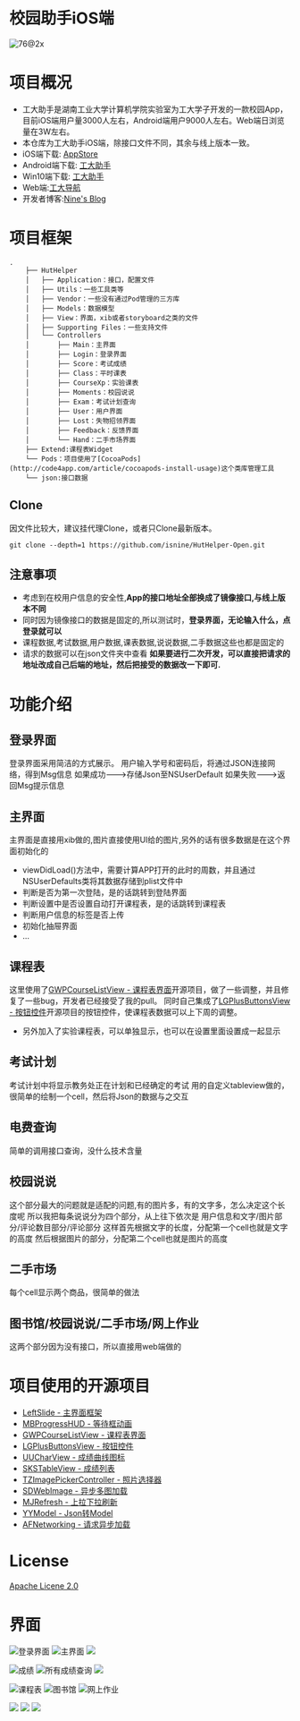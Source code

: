 # 校园助手iOS端
![76@2x](http://img.wxz.name/76@2x-1.png)
# 项目概况
- 工大助手是湖南工业大学计算机学院实验室为工大学子开发的一款校园App，目前iOS端用户量3000人左右，Android端用户9000人左右。Web端日浏览量在3W左右。
- 本仓库为工大助手iOS端，除接口文件不同，其余与线上版本一致。
- iOS端下载: [AppStore](https://itunes.apple.com/cn/app/gong-da-zhu-shou-hu-nan-gong/id1164848835)
- Android端下载: [工大助手](http://hugongda.top:8888/res/app/)
- Win10端下载: [工大助手](http://hugongda.top:8888/res/app/)
- Web端:[工大导航](http://hugongda.top:8888/)
- 开发者博客:[Nine's Blog](http://www.wxz.name)

# 项目框架
```
.
	├── HutHelper
	│   ├── Application：接口，配置文件
	│   ├── Utils：一些工具类等
	│   ├── Vendor：一些没有通过Pod管理的三方库
	│   ├── Models：数据模型
	│   ├── View：界面，xib或者storyboard之类的文件
	│   ├── Supporting Files：一些支持文件
	│   └── Controllers
	│       ├── Main：主界面
	│       ├── Login：登录界面
	│       ├── Score：考试成绩
	│       ├── Class：平时课表
	│       ├── CourseXp：实验课表
	│       ├── Moments：校园说说
	│       ├── Exam：考试计划查询
	│       ├── User：用户界面
	│       ├── Lost：失物招领界面
	│       ├── Feedback：反馈界面
	│       └── Hand：二手市场界面
	├── Extend:课程表Widget
	└── Pods：项目使用了[CocoaPods](http://code4app.com/article/cocoapods-install-usage)这个类库管理工具
	└── json:接口数据
```
## Clone
因文件比较大，建议挂代理Clone，或者只Clone最新版本。
```
git clone --depth=1 https://github.com/isnine/HutHelper-Open.git
```
## 注意事项
- 考虑到在校用户信息的安全性,**App的接口地址全部换成了镜像接口,与线上版本不同**
- 同时因为镜像接口的数据是固定的,所以测试时，**登录界面，无论输入什么，点登录就可以**
- 课程数据,考试数据,用户数据,课表数据,说说数据,二手数据这些也都是固定的
- 请求的数据可以在json文件夹中查看
**如果要进行二次开发，可以直接把请求的地址改成自己后端的地址，然后把接受的数据改一下即可.**

# 功能介绍
## 登录界面
登录界面采用简洁的方式展示。
用户输入学号和密码后，将通过JSON连接网络，得到Msg信息
如果成功--->存储Json至NSUserDefault
如果失败--->返回Msg提示信息

## 主界面
主界面是直接用xib做的,图片直接使用UI给的图片,另外的话有很多数据是在这个界面初始化的
- viewDidLoad()方法中，需要计算APP打开的此时的周数，并且通过NSUserDefaults类将其数据存储到plist文件中
- 判断是否为第一次登陆，是的话跳转到登陆界面
- 判断设置中是否设置自动打开课程表，是的话跳转到课程表
- 判断用户信息的标签是否上传
- 初始化抽屉界面
- ...

## 课程表
这里使用了[GWPCourseListView - 课程表界面](https://github.com/GanWenpeng/GWPCourseListView)开源项目，做了一些调整，并且修复了一些bug，开发者已经接受了我的pull。
同时自己集成了[LGPlusButtonsView - 按钮控件](https://github.com/Friend-LGA/LGPlusButtonsView)开源项目的按钮控件，使课程表数据可以上下周的调整。
- 另外加入了实验课程表，可以单独显示，也可以在设置里面设置成一起显示

## 考试计划
考试计划中将显示教务处正在计划和已经确定的考试
用的自定义tableview做的，很简单的绘制一个cell，然后将Json的数据与之交互

## 电费查询
简单的调用接口查询，没什么技术含量

## 校园说说
这个部分最大的问题就是适配的问题,有的图片多，有的文字多，怎么决定这个长度呢
所以我把每条说说分为四个部分，从上往下依次是  用户信息和文字/图片部分/评论数目部分/评论部分
这样首先根据文字的长度，分配第一个cell也就是文字的高度
然后根据图片的部分，分配第二个cell也就是图片的高度

## 二手市场
每个cell显示两个商品，很简单的做法

## 图书馆/校园说说/二手市场/网上作业
这两个部分因为没有接口，所以直接用web端做的

# 项目使用的开源项目
- [LeftSlide - 主界面框架](https://github.com/chennyhuang/LeftSlide)
- [MBProgressHUD - 等待框动画](https://github.com/jdg/MBProgressHUD)
- [GWPCourseListView - 课程表界面](https://github.com/GanWenpeng/GWPCourseListView)
- [LGPlusButtonsView - 按钮控件](https://github.com/Friend-LGA/LGPlusButtonsView)
- [UUCharView - 成绩曲线图标](https://github.com/ZhipingYang/UUChartView)
- [SKSTableView - 成绩列表](https://github.com/sakkaras/SKSTableView)
- [TZImagePickerController - 照片选择器](https://github.com/banchichen/TZImagePickerController)
- [SDWebImage - 异步多图加载](https://github.com/rs/SDWebImage)
- [MJRefresh - 上拉下拉刷新](https://github.com/CoderMJLee/MJRefresh)
- [YYModel - Json转Model](https://github.com/ibireme/YYModel)
- [AFNetworking - 请求异步加载](https://github.com/AFNetworking/AFNetworking)

# License
[Apache Licene 2.0](http://www.apache.org/licenses/LICENSE-2.0.html)

# 界面
![登录界面](http://img.wxz.name/github/20170426151539_vDkWXy_IMG_0909.png?imageView2/2/w/252/h/450/interlace/0/q/41)
![主界面](http://img.wxz.name/IMG_1364.png?imageView2/2/w/252/h/450/interlace/0/q/41)
![](http://img.wxz.name/github/20170426151539_Z47HZw_IMG_0904.png?imageView2/2/w/252/h/450/interlace/0/q/41)

![成绩](http://img.wxz.name/github/20170426151539_trlelR_IMG_0900.png?imageView2/2/w/252/h/450/interlace/0/q/41)
![所有成绩查询](http://img.wxz.name/github/20170426151539_oucdIa_IMG_0902.png?imageView2/2/w/252/h/450/interlace/0/q/41)
![](http://img.wxz.name/github/20170426153118_2dnEVn_IMG_0908.png?imageView2/2/w/252/h/450/interlace/0/q/41)

![课程表](http://img.wxz.name/github/20170426151539_FSbFF5_IMG_0898.png?imageView2/2/w/252/h/450/interlace/0/q/41)
![图书馆](http://img.wxz.name/%E5%B1%8F%E5%B9%95%E5%BF%AB%E7%85%A7%202016-11-06%2019.41.19.png?imageView2/2/w/252/h/450/interlace/0/q/41)
![网上作业](http://img.wxz.name/%E5%B1%8F%E5%B9%95%E5%BF%AB%E7%85%A7%202016-11-06%2019.41.41.png?imageView2/2/w/252/h/450/interlace/0/q/41)

![](http://img.wxz.name/github/20170426151539_zK1rOn_IMG_0906.png?imageView2/2/w/252/h/450/interlace/0/q/41)
![](http://img.wxz.name/github/20170426151539_3MUsyQ_IMG_0907.png?imageView2/2/w/252/h/450/interlace/0/q/41)
![](http://img.wxz.name/github/20170426151539_5ro9oG_IMG_0903.png?imageView2/2/w/252/h/450/interlace/0/q/41)




